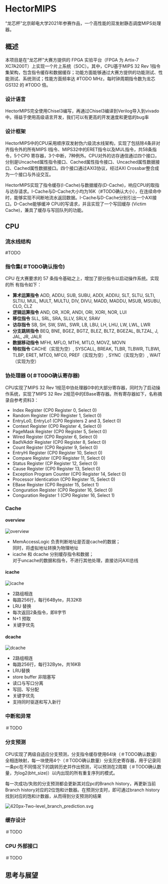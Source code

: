 # HectorMIPS

“龙芯杯”北京邮电大学2021年参赛作品，一个高性能的双发射静态调度MIPS处理器。

## 概述

本项目是在“龙芯杯”大赛方提供的 FPGA 实验平台（FPGA 为 Artix-7 XC7A200T）上实现一个片上系统（SOC）。其中，CPU基于MIPS 32 Rev 1指令集架构，包含指令缓存和数据缓存；功能方面能够通过大赛方提供的功能测试、性能测试、系统测试；性能方面频率达 #TODO MHz，每时钟周期指令数为龙芯 GS132 的 #TODO 倍。

### 设计语言

HectorMIPS完全使用Chisel3编写，再通过Chisel3编译到Verilog导入到vivado中。得益于使用高级语言开发，我们可以有更高的开发速度和更低的bug率

### 设计框架

HectorMIPS中的CPU采用顺序双发射伪六级流水线架构，实现了包括除4条非对齐指令外的所有MIPS I指令、MIPS32中的ERET指令以及MUL指令，共58条指令，5个CP0 寄存器，3个中断，7种例外。CPU对外的访存通信通过四个接口，分别是Uncached属性指令接口、Cached属性指令接口、Uncached属性数据接口、Cached属性数据接口。四个接口通过AXI3协议，经过AXI Crossbar整合成为一个接口与外设交互。

HectorMIPS实现了指令缓存(I-Cache)与数据缓存(D-Cache)，响应CPU的取指与访存请求。I-Cache与D-Cache大小均为16K（#TODO确认大小），在连续命中时，能够实现不间断地流水返回数据。I-Cache与D-Cache分别引出一个AXI接口。D-Cache能够缓冲 CPU的写请求，并且实现了一个写回缓存 (Victim Cache)，兼具了缓存与写回队列的功能。

## CPU

### 流水线结构

#TODO

### 指令集(＃TODO确认指令)

CPU 在大赛要求的 57 条指令基础之上，增加了部分指令以启动操作系统。实现的所 有指令如下： 

* **算术运算指令** ADD, ADDU, SUB, SUBU, ADDI, ADDIU, SLT, SLTU, SLTI, SLTIU, MUL, MULT, MULTU, DIV, DIVU, MADD, MADDU, MSUB, MSUBU, CLO, CLZ
* **逻辑运算指令** AND, OR, XOR, ANDI, ORI, XORI, NOR, LUI
* **移位指令** SLL, SRL, SRA, SLLV, SRLV, SRAV
* **访存指令** SB, SH, SW, SWL, SWR, LB, LBU, LH, LHU, LW, LWL, LWR
* **分支跳转指令** BEQ, BNE, BGEZ, BGTZ, BLEZ, BLTZ, BGEZAL, BLTZAL, J, JAL, JR, JALR
* **数据移动指令** MFHI, MFLO, MTHI, MTLO, MOVZ, MOVN
* **特权指令** CACHE（实现为空）, SYSCALL, BREAK, TLBR, TLBWR, TLBWI, TLBP, ERET, MTC0, MFC0, PREF（实现为空）, SYNC（实现为空）, WAIT（实现为空）

### 协处理器 0(＃TODO确认寄存器)

CPU实现了MIPS 32 Rev 1规范中协处理器0中的大部分寄存器，同时为了启动操作系统，实现了MIPS 32 Rev 2规范中的EBase寄存器。所有寄存器如下，名称摘录自参考资料3：

* Index Register (CP0 Register 0, Select 0)
* Random Register (CP0 Register 1, Select 0)
* EntryLo0, EntryLo1 (CP0 Registers 2 and 3, Select 0)
* Context Register (CP0 Register 4, Select 0)
* PageMask Register (CP0 Register 5, Select 0)
* Wired Register (CP0 Register 6, Select 0)
* BadVAddr Register (CP0 Register 8, Select 0)
* Count Register (CP0 Register 9, Select 0)
* EntryHi Register (CP0 Register 10, Select 0)
* Compare Register (CP0 Register 11, Select 0)
* Status Register (CP Register 12, Select 0)
* Cause Register (CP0 Register 13, Select 0)
* Exception Program Counter (CP0 Register 14, Select 0)
* Processor Identication (CP0 Register 15, Select 0)
* EBase Register (CP0 Register 15, Select 1) 
* Conguration Register (CP0 Register 16, Select 0)
* Conguration Register 1 (CP0 Register 16, Select 1)

### Cache
#### overview
![overview](./asset/svg/cache_overview.svg)
* MemAccessLogic 负责判断地址是否是cache的数据；  
  同时，将虚拟地址转换为物理地址
* icache 和 dcache 分别缓存指令和数据；  
  对于uncache的数据和指令，不进行其他处理，直接访问AXI总线
#### icache
![icache](./asset/svg/icache.svg)
* 2路组相连
* 每路256行，每行64Byte，共32KB
* LRU 替换
* 每次返回2条指令，即8字节
* N+1 预取
* 关键字优先
#### dcache
![dcache](./asset/svg/dcache.svg)
* 2路组相连
* 每路256行，每行32Byte，共16KB
* LRU替换
* store buffer 非阻塞写
* 读口与写口分离
* 写回、写分配
* 关键字优先
* 支持同时驱逐和写入新行
### 中断和异常

＃TODO

### 分支预测

CPU实现了两级自适应分支预测，分支指令缓存使用64块（＃TODO确认数量）全相连映射，每一块使用4个（＃TODO确认数量）分支历史寄存器，用于记录同一条pc在不同情况下的跳转历史并作出预测，可以预测在2周期（＃TODO确认数量，为log2(bht_size)）以内出现的所有重复序列的模式。

每一次成功/失败的分支预测都会更新其对应pc的Branch history，再更新当前Branch history对应的2位饱和计数器。在预测分支时，即可通过branch history找到对应的饱和计数器，从而得到分支预测的结果

![420px-Two-level_branch_prediction.svg](./README.assets/420px-Two-level_branch_prediction.svg.png)

### 缓存设计

＃TODO

### CPU 外部接口

＃TODO

## 思考与展望

